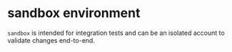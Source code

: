 # sandbox environment

`sandbox` is intended for integration tests and can be an isolated account to validate changes end-to-end.
